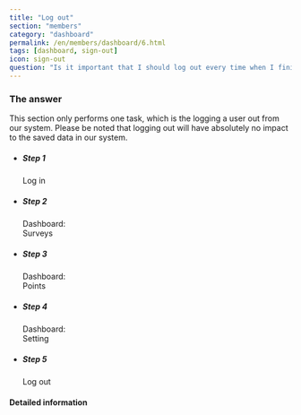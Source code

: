 ```yaml
---
title: "Log out"
section: "members"
category: "dashboard"
permalink: /en/members/dashboard/6.html
tags: [dashboard, sign-out]
icon: sign-out
question: "Is it important that I should log out every time when I finish with your system?"
---
```


### <i class="pe-anchor pe-fw"></i> The answer

This section only performs one task, which is the logging a user out from our system. Please be noted that logging out will have absolutely no impact to the saved data in our system.

<ul class="progress-tracker progress-tracker--text progress-tracker--center">
  <li class="progress-step is-completed">
    <span class="progress-marker"></span>
    <span class="progress-text">
      <h5 class="progress-title">Step 1</h5>
      Log in
    </span>
  </li>
  <li class="progress-step is-completed">
    <span class="progress-marker"></span>
    <span class="progress-text">
      <h5 class="progress-title">Step 2</h5>
      Dashboard:<br>Surveys
    </span>
  </li>
  <li class="progress-step is-completed">
    <span class="progress-marker"></span>
    <span class="progress-text">
      <h5 class="progress-title">Step 3</h5>
      Dashboard:<br>Points
    </span>
  </li>
  <li class="progress-step is-completed">
    <span class="progress-marker"></span>
    <span class="progress-text">
      <h5 class="progress-title">Step 4</h5>
      Dashboard:<br>Setting
    </span>
  </li>
  <li class="progress-step is-active">
    <span class="progress-marker"></span>
    <span class="progress-text">
      <h5 class="progress-title">Step 5</h5>
      Log out
    </span>
  </li>
</ul>


#### Detailed information
